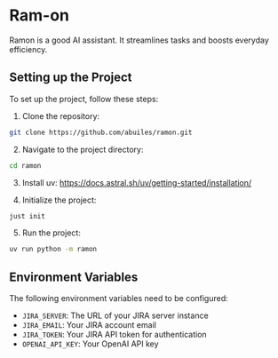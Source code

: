 # Ram-on

Ramon is a good AI assistant. It streamlines tasks and boosts everyday efficiency.

## Setting up the Project

To set up the project, follow these steps:

1. Clone the repository:
```bash
git clone https://github.com/abuiles/ramon.git
```
2. Navigate to the project directory:
```bash
cd ramon
```
3. Install uv: https://docs.astral.sh/uv/getting-started/installation/

4. Initialize the project:

```bash
just init
```

5. Run the project:

```bash
uv run python -m ramon
```

## Environment Variables

The following environment variables need to be configured:

* `JIRA_SERVER`: The URL of your JIRA server instance
* `JIRA_EMAIL`: Your JIRA account email
* `JIRA_TOKEN`: Your JIRA API token for authentication
* `OPENAI_API_KEY`: Your OpenAI API key
